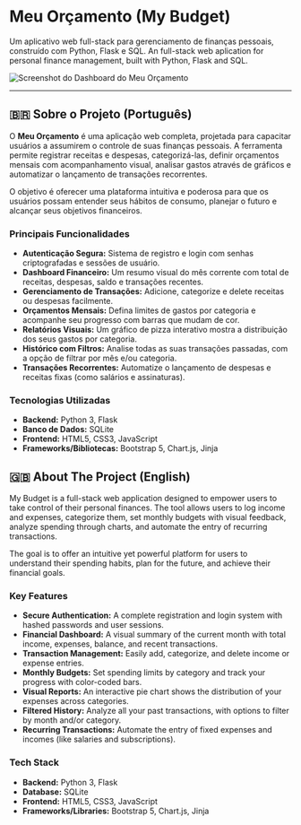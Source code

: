 # Meu Orçamento (My Budget)

Um aplicativo web full-stack para gerenciamento de finanças pessoais, construído com Python, Flask e SQL.
An full-stack web aplication for personal finance management, built with Python, Flask and SQL.

![Screenshot do Dashboard do Meu Orçamento]([<URL_DA_SUA_IMAGEM_AQUI>](https://imgur.com/a/1GiD8ts))

---

## 🇧🇷 Sobre o Projeto (Português)

O **Meu Orçamento** é uma aplicação web completa, projetada para capacitar usuários a assumirem o controle de suas finanças pessoais. A ferramenta permite registrar receitas e despesas, categorizá-las, definir orçamentos mensais com acompanhamento visual, analisar gastos através de gráficos e automatizar o lançamento de transações recorrentes.

O objetivo é oferecer uma plataforma intuitiva e poderosa para que os usuários possam entender seus hábitos de consumo, planejar o futuro e alcançar seus objetivos financeiros.

### Principais Funcionalidades

* **Autenticação Segura:** Sistema de registro e login com senhas criptografadas e sessões de usuário.
* **Dashboard Financeiro:** Um resumo visual do mês corrente com total de receitas, despesas, saldo e transações recentes.
* **Gerenciamento de Transações:** Adicione, categorize e delete receitas ou despesas facilmente.
* **Orçamentos Mensais:** Defina limites de gastos por categoria e acompanhe seu progresso com barras que mudam de cor.
* **Relatórios Visuais:** Um gráfico de pizza interativo mostra a distribuição dos seus gastos por categoria.
* **Histórico com Filtros:** Analise todas as suas transações passadas, com a opção de filtrar por mês e/ou categoria.
* **Transações Recorrentes:** Automatize o lançamento de despesas e receitas fixas (como salários e assinaturas).

### Tecnologias Utilizadas

* **Backend:** Python 3, Flask
* **Banco de Dados:** SQLite
* **Frontend:** HTML5, CSS3, JavaScript
* **Frameworks/Bibliotecas:** Bootstrap 5, Chart.js, Jinja


## 🇬🇧 About The Project (English)

My Budget is a full-stack web application designed to empower users to take control of their personal finances. The tool allows users to log income and expenses, categorize them, set monthly budgets with visual feedback, analyze spending through charts, and automate the entry of recurring transactions.

The goal is to offer an intuitive yet powerful platform for users to understand their spending habits, plan for the future, and achieve their financial goals.

### Key Features

* **Secure Authentication:** A complete registration and login system with hashed passwords and user sessions.
* **Financial Dashboard:** A visual summary of the current month with total income, expenses, balance, and recent transactions.
* **Transaction Management:** Easily add, categorize, and delete income or expense entries.
* **Monthly Budgets:** Set spending limits by category and track your progress with color-coded bars.
* **Visual Reports:** An interactive pie chart shows the distribution of your expenses across categories.
* **Filtered History:** Analyze all your past transactions, with options to filter by month and/or category.
* **Recurring Transactions:** Automate the entry of fixed expenses and incomes (like salaries and subscriptions).

### Tech Stack

* **Backend:** Python 3, Flask
* **Database:** SQLite
* **Frontend:** HTML5, CSS3, JavaScript
* **Frameworks/Libraries:** Bootstrap 5, Chart.js, Jinja
